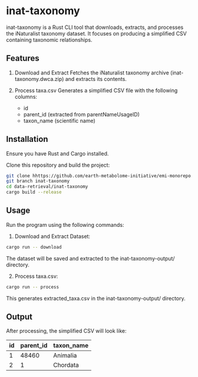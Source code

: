 # inat-taxonomy

inat-taxonomy is a Rust CLI tool that downloads, extracts, and processes the iNaturalist taxonomy dataset. It focuses on producing a simplified CSV containing taxonomic relationships.

## Features

1. Download and Extract
Fetches the iNaturalist taxonomy archive (inat-taxonomy.dwca.zip) and extracts its contents.

2. Process taxa.csv
Generates a simplified CSV file with the following columns:
    - id
    - parent_id (extracted from parentNameUsageID)
    - taxon_name (scientific name)

## Installation

Ensure you have Rust and Cargo installed.

Clone this repository and build the project:

```bash
git clone hhttps://github.com/earth-metabolome-initiative/emi-monorepo.git
git branch inat-taxonomy
cd data-retrieval/inat-taxonomy
cargo build --release
```

## Usage

Run the program using the following commands:

1. Download and Extract Dataset:

```bash
cargo run -- download
```

The dataset will be saved and extracted to the inat-taxonomy-output/ directory.

2. Process taxa.csv:

```bash
cargo run -- process
```

This generates extracted_taxa.csv in the inat-taxonomy-output/ directory.

## Output

After processing, the simplified CSV will look like:


id|parent_id|taxon_name
---|---|---
1|48460|Animalia
2|1|Chordata

